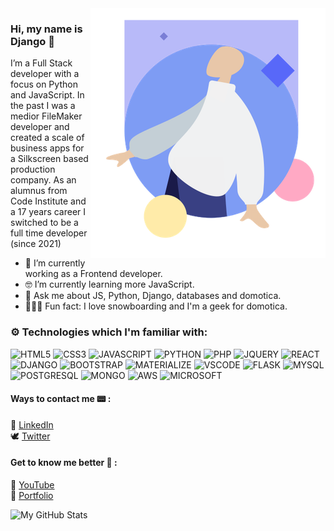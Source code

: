 <img align="right" src="https://github.com/D1ang/D1ang/blob/master/badge.png" alt="Illustration of Django" width=376px height=400px/>

### Hi, my name is Django 👋

I’m a Full Stack developer with a focus on Python and JavaScript. In the past I was a medior FileMaker developer and created a scale of business apps for a Silkscreen based production company. As an alumnus from Code Institute and a 17 years career I switched to be a full time developer (since 2021)

- 📱  I’m currently working as a Frontend developer.
- 🤓  I’m currently learning more JavaScript.
- 💬  Ask me about JS, Python, Django, databases and domotica.
- 🚴🏽‍♀️  Fun fact: I love snowboarding and I'm a geek for domotica.

### :gear: Technologies which I'm familiar with:
![HTML5](https://img.shields.io/badge/HTML5%20-%23E34F26.svg?&style=for-the-badge&logo=HTML5&logoColor=FFFFFF)
![CSS3](https://img.shields.io/badge/CSS3%20-%231572B6.svg?&style=for-the-badge&logo=CSS3&logoColor=FFFFFF)
![JAVASCRIPT](https://img.shields.io/badge/JavaScript%20-%23323330.svg?&style=for-the-badge&logo=JavaScript&logoColor=F7DF1E)
![PYTHON](https://img.shields.io/badge/Python-3776AB?style=for-the-badge&logo=python&logoColor=white)
![PHP](https://img.shields.io/badge/PHP-777BB4?style=for-the-badge&logo=php&logoColor=white)
![JQUERY](https://img.shields.io/badge/jQuery-0769AD?style=for-the-badge&logo=jquery&logoColor=white)
![REACT](https://img.shields.io/badge/React-20232A?style=for-the-badge&logo=react&logoColor=61DAFB)
![DJANGO](https://img.shields.io/badge/Django-092E20?style=for-the-badge&logo=django&logoColor=white)
![BOOTSTRAP](https://img.shields.io/badge/Bootstrap%20-%23563D7C.svg?&style=for-the-badge&logo=Bootstrap&logoColor=FFFFFF)
![MATERIALIZE](https://img.shields.io/badge/Materialize%20-%23EE6E73.svg?&style=for-the-badge&logo=Materialize&logoColor=FFFFFF)
![VSCODE](https://img.shields.io/badge/VSCode%20-%232B2B30.svg?&style=for-the-badge&logo=Visual%20Studio%20Code&logoColor=007ACC)
![FLASK](https://img.shields.io/badge/Flask-000000?style=for-the-badge&logo=flask&logoColor=white)
![MYSQL](https://img.shields.io/badge/MySQL-00000F?style=for-the-badge&logo=mysql&logoColor=white)
![POSTGRESQL](https://img.shields.io/badge/PostgreSQL-316192?style=for-the-badge&logo=postgresql&logoColor=white)
![MONGO](https://img.shields.io/badge/MongoDB-4EA94B?style=for-the-badge&logo=mongodb&logoColor=white)
![AWS](https://img.shields.io/badge/Amazon_AWS-232F3E?style=for-the-badge&logo=amazon-aws&logoColor=white)
![MICROSOFT](https://img.shields.io/badge/Microsoft-666666?style=for-the-badge&logo=microsoft&logoColor=white)

#### Ways to contact me :pager: :
:handshake: [LinkedIn](https://www.linkedin.com/in/django-heimgartner/)<br>
:dove: [Twitter](https://twitter.com/https://twitter.com/Hey_Djang)

#### Get to know me better :raising_hand: :
:movie_camera: [YouTube](https://www.youtube.com/channel/UCjRCFNiNSblFq7TlSVw-gKw)<br>
:rocket: [Portfolio](https://www.heydjang.com)

<img alt="My GitHub Stats" src="https://github-readme-stats.vercel.app/api?username=D1ang&show_icons=true&hide_border=true" />
